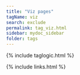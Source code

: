 ```yaml
---
title: "Viz pages"
tagName: viz
search: exclude
permalink: tag_viz.html
sidebar: mydoc_sidebar
folder: tags
---
```

{% include taglogic.html %}

{% include links.html %}
